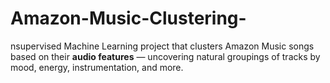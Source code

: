 # Amazon-Music-Clustering-
nsupervised Machine Learning project that clusters Amazon Music songs based on their **audio features** — uncovering natural groupings of tracks by mood, energy, instrumentation, and more.
